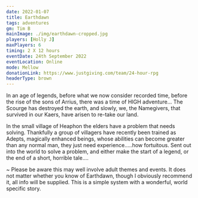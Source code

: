 ```yaml
---
date: 2022-01-07
title: Earthdawn
tags: adventures
gm: Tim B
mainImage: ./img/earthdawn-cropped.jpg
players: [Holly J]
maxPlayers: 6
timing: 2 X 12 hours
eventDate: 24th September 2022
eventLocation: Online
mode: Mellow
donationLink: https://www.justgiving.com/team/24-hour-rpg
headerType: brown
---
```


In an age of legends, before what we now consider recorded time, before the rise of the sons of Arrius, there was a time of HIGH adventure...
The Scourge has destroyed the earth, and slowly, we, the Namegivers, that survived in our Kaers, have arisen to re-take our land. 

In the small village of Heaphon the elders have a problem that needs solving. Thankfully a group of villagers have recently been trained as Adepts, magically enhanced beings, whose abilities can become greater than any normal man, they just need experience.....how fortuitous. 
Sent out into the world to solve a problem, and either make the start of a legend, or the end of a short, horrible tale....


~ Please be aware this may well involve adult themes and events. It does not matter whether you know of Earthdawn, though I obviously recommend it, all info will be supplied. This is a simple system with a wonderful, world specific story. 
